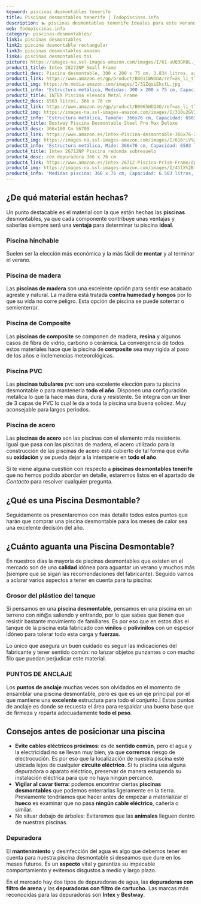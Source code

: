 ```yaml
---
keyword: piscinas desmontables tenerife
title: Piscinas desmontables tenerife | Todopiscinas.info
description: 🏊 piscinas desmontables tenerife Ideales para este verano 2021. Aquí puedes comprar piscinas desmontables tenerife y comparar con otras similares. No dejes escapar piscinas desmontables tenerife a un precio realmente tentador.
web: Todopiscinas.info
category: piscinas-desmontables/
link1: piscinas desmontables
link2: piscina desmontable rectangular
link3: piscinas desmontables amazon
link4: piscinas desmontables toi
picture: https://images-na.ssl-images-amazon.com/images/I/61-uUQ3GR8L.jpg
product1_title: Intex 28272NP Small Frame
product1_desc: Piscina desmontable, 300 x 200 x 75 cm, 3.834 litros, azul
product1_link: https://www.amazon.es/gp/product/B001IWNDDA/ref=as_li_tl?ie=UTF8&camp=3638&creative=24630&creativeASIN=B001IWNDDA&linkCode=as2&tag=todopiscinas0e-21&linkId=25b9d647487c889cb6ef56ed63f50ca1
product1_img: https://m.media-amazon.com/images/I/31ZqsiEkctL.jpg
product1_info: 'Estructura metálica, Medidas: 300 x 200 x 75 cm, Capacidad: 3.834 litros, Para 6 personas (+ 6 años), Fácil montaje, Forma rectangular'
product2_title: INTEX Piscina elevada Metal Frame
product2_desc: 6503 litros, 366 x 76 cm
product2_link: https://www.amazon.es/gp/product/B0065HDQ4O/ref=as_li_tl?ie=UTF8&camp=3638&creative=24630&creativeASIN=B0065HDQ4O&linkCode=as2&tag=todopiscinas0e-21&linkId=ed2430e3ba564d3527ee103df33ed7b3
product2_img: https://images-na.ssl-images-amazon.com/images/I/31Ou2GV2SAL.jpg
product2_info: 'Estructura metálica, Tamaño: 366x76 cm, Capacidad: 6503 litros, Forma circular, De 4 a 7 personas (+6 años)'
product3_title: Bestway Piscina Desmontable Steel Pro Max Deluxe
product3_desc: 366x100 Cm 56709
product3_link: https://www.amazon.es/Intex-Piscina-desmontable-366x76-28210NP/dp/B0065HDQ4O?__mk_es_ES=%C3%85M%C3%85%C5%BD%C3%95%C3%91&crid=25UQGV9HG2INI&dchild=1&keywords=piscinas+desmontables&qid=1615854176&sprefix=piscinas+dem%2Caps%2C201&sr=8-5&linkCode=ll1&tag=todopiscinas0e-21&linkId=34f200977c6cbaab1f3f4d9ac0e64755&language=es_ES&ref_=as_li_ss_tl
product3_img: https://images-na.ssl-images-amazon.com/images/I/616riV%2BiY3L.jpg
product3_info: 'Estructura metálica, Mide: 366x76 cm, Capacidad: 6503 litros, De 4 a 7 personas mayores de 6 años, Forma circular, Tecnología Super-Tough'
product4_title: Intex 26712NP Piscina redonda sobresuelo
product4_desc: con depuradora 366 x 76 cm
product4_link: https://www.amazon.es/Intex-26712-Piscina-Prism-Frame/dp/B07FB823GL?__mk_es_ES=%C3%85M%C3%85%C5%BD%C3%95%C3%91&dchild=1&keywords=piscinas+desmontables+con+depuradora&qid=1615936418&sr=8-5&linkCode=ll1&tag=todopiscinas0e-21&linkId=d98699de7830cd471766fa1daa36de34&language=es_ES&ref_=as_li_ss_tl
product4_img: https://images-na.ssl-images-amazon.com/images/I/41lX%2B-YpibL.jpg
product4_info: 'Medidas piscina: 366 x 76 cm, Capacidad: 6.503 litros, Incluye depuradora de cartucha A, Lona resistente triple capa'
---
```




## ¿De qué material están hechas?

Un punto destacable es el material con la que están hechas las **piscinas** desmontables, ya que cada componente contribuye unas ventajas y saberlas siempre será una **ventaja** para determinar tu piscina **ideal**.


### Piscina hinchable

Suelen ser la elección más económica y la más fácil de **montar** y  al terminar el verano.


### Piscina de madera

Las **piscinas de madera** son una excelente opción para sentir ese acabado agreste y natural. La madera está tratada **contra humedad y hongos** por lo que su vida no corre peligro. Esta opción de piscina se puede soterrar o semienterrar.


### Piscina de Composite

Las **piscinas de composite** se componen de madera, **resina** y algunos casos de fibra de vidrio, carbono o cerámica. La convergencia de todos estos materiales hace que la piscina de **composite** sea muy rígida al paso de los años e inclemencias meteorológicas.


### Piscina  PVC

Las **piscinas tubulares** pvc son una excelente elección para tu piscina desmontable o para mantenerla **todo el año**. Disponen una configuración metálica lo que la hace más dura, dura y resistente. Se integra con un liner de 3 capas de PVC lo cual le da a toda la piscina una buena solidez. Muy aconsejable para largos periodos.


### Piscina de acero

Las **piscinas de acero** son las piscinas con el elemento más resistente. Igual que pasa con las piscinas de madera, el acero utilizado para la construcción de las piscinas de acero está cubierto de tal forma que evita su **oxidación** y se pueda dejar a la intemperie en **todo el año**.

Si te viene alguna cuestión con respecto a **piscinas desmontables tenerife** que no hemos podido abordar en detalle, estaremos listos en el apartado de _Contacto_ para resolver cualquier pregunta.
## ¿Qué es una Piscina Desmontable?



Seguidamente os presentaremos con más detalle todos estos puntos que harán que comprar una piscina desmontable para los meses de calor sea una excelente decisión del año.

<stats-list :link1=link1 :link2=link2 :link3=link3 :link4=link4 :category=category></stats-list>


## ¿Cuánto aguanta una Piscina Desmontable?

En nuestros días la mayoría de piscinas desmontables que existen en el mercado son de una **calidad** idónea para aguantar un verano y muchos más (siempre que se sigan las recomendaciones del fabricante). Seguido vamos a aclarar varios aspectos a tener en cuenta para tu piscina:


### Grosor del plástico del tanque

Si pensamos en una **piscina desmontable**, pensamos en una piscina en un terreno con niñ@s saliendo y entrando, por lo que sabes que tienen que resistir bastante movimiento de familiares. Es por eso que en estos días el tanque de la piscina está fabricado con **vinilos** o **polivinilos** con un espesor idóneo para tolerar todo esta carga y **fuerzas**.

Lo único que asegura un	 buen cuidado es seguir las indicaciones del fabricante y tener sentido común: no lanzar objetos punzantes o con mucho filo que puedan perjudicar este material.


### PUNTOS DE ANCLAJE

Los **puntos de anclaje** muchas veces son olvidados en el momento de ensamblar una piscina desmontable, pero  es que es un eje principal por el que mantiene una **excelente** estructura para todo el conjunto.| Estos puntos de anclaje es donde se recuesta el área para respaldar una buena base que de firmeza y reparta adecuadamente **todo el peso**.

<external-banner></external-banner>


<brand-panel :title=product1_title :desc=product1_desc :img=product1_img :link=product1_link></brand-panel>


## Consejos antes de posicionar una piscina



*   **Evite cables eléctricos próximos**: es de **sentido común**, pero el agua y la electricidad no se llevan muy bien, ya que **corremos** riesgo de electrocución. Es por eso que la localización de nuestra piscina esté ubicada lejos de cualquier **circuito eléctrico**. Si tu piscina usa alguna depuradora o aparato eléctrico, preservar de manera estupenda su instalación eléctrica para que no haya ningún percance.
*   **Vigilar al cavar tierra:** podemos encontrar ciertas **piscinas desmontables** que podemos enterrarlas ligeramente en la tierra. Previamente tendríamos que hacer antes de empezar a materializar el **hueco** es examinar que no pasa **ningún cable eléctrico**, cañería o similar.
*   No situar debajo de árboles: Evitaremos que las **animales** lleguen dentro de nuestras piscinas.


### Depuradora

El **mantenimiento** y desinfección del agua es algo que debemos tener en cuenta para nuestra piscina desmontable si deseamos que dure en los meses futuros. Es un **aspecto** vital y garantiza su impecable comportamiento y evitemos disgustos a medio y largo plazo.

En el mercado hay dos tipos de depuradoras de agua, las **depuradoras con filtro de arena** y  las **depuradoras** **con filtro de cartucho.** Las marcas más reconocidas para las depuradoras son **Intex** y **Bestway**.